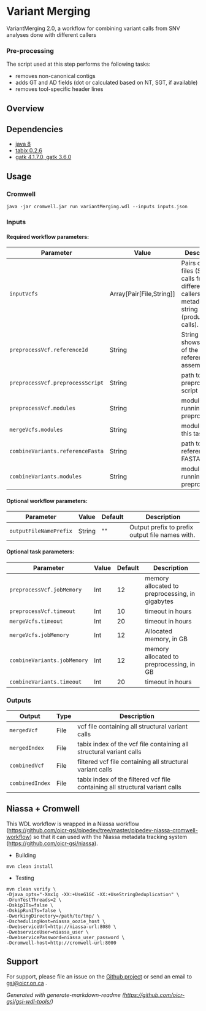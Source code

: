 # Variant Merging
VariantMerging 2.0, a workflow for combining variant calls from SNV analyses done with different callers

### Pre-processing

The script used at this step performs the following tasks:

* removes non-canonical contigs
* adds GT and AD fields (dot or calculated based on NT, SGT, if available)
* removes tool-specific header lines

## Overview

## Dependencies

* [java 8](https://github.com/AdoptOpenJDK/openjdk8-upstream-binaries/releases/download/jdk8u222-b10/OpenJDK8U-jdk_x64_linux_8u222b10.tar.gz)
* [tabix 0.2.6](https://sourceforge.net/projects/samtools/files/tabix/tabix-0.2.6.tar.bz2)
* [gatk 4.1.7.0, gatk 3.6.0](https://gatk.broadinstitute.org)


## Usage

### Cromwell
```
java -jar cromwell.jar run variantMerging.wdl --inputs inputs.json
```

### Inputs

#### Required workflow parameters:
Parameter|Value|Description
---|---|---
`inputVcfs`|Array[Pair[File,String]]|Pairs of vcf files (SNV calls from different callers) and metadata string (producer of calls).
`preprocessVcf.referenceId`|String|String that shows the id of the reference assembly
`preprocessVcf.preprocessScript`|String|path to preprocessing script
`preprocessVcf.modules`|String|modules for running preprocessing
`mergeVcfs.modules`|String|modules for this task
`combineVariants.referenceFasta`|String|path to the reference FASTA file
`combineVariants.modules`|String|modules for running preprocessing


#### Optional workflow parameters:
Parameter|Value|Default|Description
---|---|---|---
`outputFileNamePrefix`|String|""|Output prefix to prefix output file names with.


#### Optional task parameters:
Parameter|Value|Default|Description
---|---|---|---
`preprocessVcf.jobMemory`|Int|12|memory allocated to preprocessing, in gigabytes
`preprocessVcf.timeout`|Int|10|timeout in hours
`mergeVcfs.timeout`|Int|20|timeout in hours
`mergeVcfs.jobMemory`|Int|12|Allocated memory, in GB
`combineVariants.jobMemory`|Int|12|memory allocated to preprocessing, in GB
`combineVariants.timeout`|Int|20|timeout in hours


### Outputs

Output | Type | Description
---|---|---
`mergedVcf`|File|vcf file containing all structural variant calls
`mergedIndex`|File|tabix index of the vcf file containing all structural variant calls
`combinedVcf`|File|filtered vcf file containing all structural variant calls
`combinedIndex`|File|tabix index of the filtered vcf file containing all structural variant calls


## Niassa + Cromwell

This WDL workflow is wrapped in a Niassa workflow (https://github.com/oicr-gsi/pipedev/tree/master/pipedev-niassa-cromwell-workflow) so that it can used with the Niassa metadata tracking system (https://github.com/oicr-gsi/niassa).

* Building
```
mvn clean install
```

* Testing
```
mvn clean verify \
-Djava_opts="-Xmx1g -XX:+UseG1GC -XX:+UseStringDeduplication" \
-DrunTestThreads=2 \
-DskipITs=false \
-DskipRunITs=false \
-DworkingDirectory=/path/to/tmp/ \
-DschedulingHost=niassa_oozie_host \
-DwebserviceUrl=http://niassa-url:8080 \
-DwebserviceUser=niassa_user \
-DwebservicePassword=niassa_user_password \
-Dcromwell-host=http://cromwell-url:8000
```

## Support

For support, please file an issue on the [Github project](https://github.com/oicr-gsi) or send an email to gsi@oicr.on.ca .

_Generated with generate-markdown-readme (https://github.com/oicr-gsi/gsi-wdl-tools/)_
